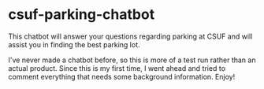 # csuf-parking-chatbot

This chatbot will answer your questions regarding parking at CSUF and will assist you in finding the best parking lot.  

I've never made a chatbot before, so this is more of a test run rather than an actual product. Since this is my first time,
I went ahead and tried to comment everything that needs some background information. Enjoy!
